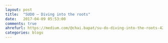 ```yaml
---
layout: post
title:  "SUDO — Diving into the roots"
date:   2017-04-09 05:53:00
comments: true
ahrefurl: https://medium.com/@chai.bapat/su-do-diving-into-the-roots-429c47b33c54
categories: blogs
---
```

